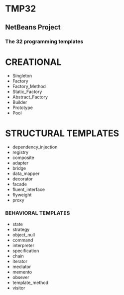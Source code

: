 # TMP32
## NetBeans Project
### The 32 programming templates

# CREATIONAL
- Singleton
- Factory
- Factory_Method
- Static_Factory
- Abstract_Factory
- Builder
- Prototype
- Pool

# STRUCTURAL TEMPLATES
* dependency_injection
* registry
* composite
* adapter
* bridge
* data_mapper
* decorator
* facade
* fluent_interface
* flyweight
* proxy

### BEHAVIORAL TEMPLATES
* state
* strategy
* object_null
* command
* interpreter
* specification
* chain
* iterator
* mediator
* memento
* obsever
* template_method
* visitor